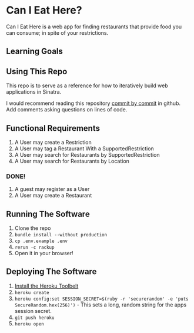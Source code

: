# Can I Eat Here?

Can I Eat Here is a web app for finding restaurants that provide food you can
consume; in spite of your restrictions.

## Learning Goals


## Using This Repo
This repo is to serve as a reference for how to iteratively build web
applications in Sinatra.

I would recommend reading this repository [commit by
commit](https://github.com/codeunion/can-i-eat-here/commits/master) in github.
Add comments asking questions on lines of code.


## Functional Requirements

1. A User may create a Restriction
1. A User may tag a Restaurant With a SupportedRestriction
1. A User may search for Restaurants by SupportedRestriction
1. A User may search for Restaurants by Location

### DONE!
1. A guest may register as a User
1. A User may create a Restaurant


## Running The Software

1. Clone the repo
1. `bundle install --without production`
1. `cp .env.example .env`
1. `rerun -c rackup`
1. Open it in your browser!


## Deploying The Software

1. [Install the Heroku
   Toolbelt](https://devcenter.heroku.com/articles/quickstart#step-2-install-the-heroku-toolbelt)
1. `heroku create`
1. `heroku config:set SESSION_SECRET=$(ruby -r 'securerandom' -e 'puts SecureRandom.hex(256)')` - This sets a long, random string for the apps session secret.
1. `git push heroku`
1. `heroku open`
